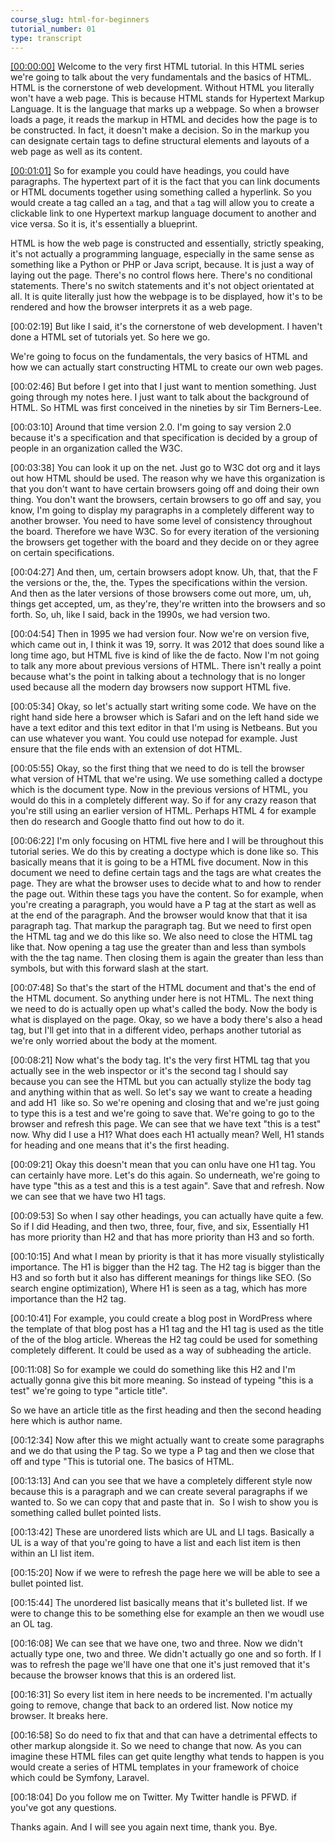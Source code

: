 ```yaml
---
course_slug: html-for-beginners
tutorial_number: 01
type: transcript
---
```

[[00:00:00]]('?time-code=00:00:00') Welcome to the very first HTML tutorial. In this HTML series we're going to talk about the very fundamentals and the basics of HTML. HTML is the cornerstone of web development. Without HTML you literally won't have a web page. This is because HTML stands for Hypertext Markup Language. It is the language that marks up a webpage. So when a browser loads a page, it reads the markup in HTML and decides how the page is to be constructed. In fact, it doesn't make a decision. So in the markup you can designate certain tags to define structural elements and layouts of a web page as well as its content.

[[00:01:01]]('?time-code=00:01:01') So for example you could have headings, you could have paragraphs. The hypertext part of it is the fact that you can link documents or HTML documents together using something called a hyperlink. So you would create a tag called an `a` tag, and that `a` tag will allow you to create a clickable link to one Hypertext markup language document to another and vice versa. So it is, it's essentially a blueprint.

HTML is how the web page is constructed and essentially, strictly speaking, it's not actually a programming language, especially in the same sense as something like a Python or PHP or Java script, because. It is just a way of laying out the page. There's no control flows here. There's no conditional statements. There's no switch statements and it's not object orientated at all. It is quite literally just how the webpage is to be displayed, how it's to be rendered and how the browser interprets it as a web page.

[00:02:19] But like I said, it's the cornerstone of web development. I haven't done a HTML set of tutorials yet. So here we go.

We're going to focus on the fundamentals, the very basics of HTML and how we can actually start constructing HTML to create our own web pages.

[00:02:46] But before I get into that I just want to mention something. Just going through my notes here. I just want to talk about the background of HTML. So HTML was first conceived in the nineties by sir Tim Berners-Lee.

[00:03:10] Around that time version 2.0. I'm going to say version 2.0 because it's a specification and that specification is decided by a group of people in an organization called the W3C.

[00:03:38] You can look it up on the net. Just go to W3C dot org and it lays out how HTML should be used. The reason why we have this organization is that you don't want to have certain browsers going off and doing their own thing. You don't want the browsers, certain browsers to go off and say, you know, I'm going to display my paragraphs in a completely different way to another browser. You need to have some level of consistency throughout the board. Therefore we have W3C. So for every iteration of the versioning the browsers get together with the board and they decide on or they agree on certain specifications.

[00:04:27] And then, um, certain browsers adopt know. Uh, that, that the F the versions or the, the, the. Types the specifications within the version. And then as the later versions of those browsers come out more, um, uh, things get accepted, um, as they're, they're written into the browsers and so forth. So, uh, like I said, back in the 1990s, we had version two.

[00:04:54] Then in 1995 we had version four. Now we're on version five, which came out in, I think it was 19, sorry. It was 2012 that does sound like a long time ago, but HTML five is kind of like the de facto. Now I'm not going to talk any more about previous versions of HTML. There isn't really a point because what's the point in talking about a technology that is no longer used because all the modern day browsers now support HTML five.

[00:05:34] Okay, so let's actually start writing some code. We have on the right hand side here a browser which is Safari and on the left hand side we have a text editor and this text editor in that I'm using is Netbeans. But you can use whatever you want. You could use notepad for example. Just ensure that the file ends with an extension of dot HTML.

[00:05:55] Okay, so the first thing that we need to do is tell the browser what version of HTML that we're using. We use something called a doctype which is the document type. Now in the previous versions of HTML, you would do this in a completely different way. So if for any crazy reason that you're still using an earlier version of HTML. Perhaps HTML 4 for example then do research and Google thatto find out how to do it.

[00:06:22] I'm only focusing on HTML five here and I will be throughout this tutorial series. We do this by creating a doctype which is done like so. This basically means that it is going to be a HTML five document. Now in this document we need to define certain tags and the tags are what creates the page. They are what the browser uses to decide what to and how to render the page out. Within these tags you have the content. So for example, when you're creating a paragraph, you would have a P tag at the start as well as at the end of the paragraph. And the browser would know that that it isa paragraph tag. That markup the paragraph tag. But we need to first open the HTML tag and we do this like so. We also need to close the HTML tag like that. Now opening a tag use the greater than and less than symbols with the the tag name. Then closing them is again the greater than less than symbols, but with this forward slash at the start.

[00:07:48] So that's the start of the HTML document and that's the end of the HTML document. So anything under here is not HTML. The next thing we need to do is actually open up what's called the body. Now the body is what is displayed on the page. Okay, so we have a body there's also a head tag, but I'll get into that in a different video, perhaps another tutorial as we're only worried about the body at the moment.

[00:08:21] Now what's the body tag. It's the very first HTML tag that you actually see in the web inspector or it's the second tag I should say because you can see the HTML but you can actually stylize the body tag and anything within that as well. So let's say we want to create a heading and add H1  like so. So we're opening and closing that and we're just going to type this is a test and we're going to save that. We're going to go to the browser and refresh this page. We can see that we have text "this is a test" now. Why did I use a H1? What does each H1 actually mean? Well, H1 stands for heading and one means that it's the first heading.

[00:09:21] Okay this doesn't mean that you can onlu have one H1 tag. You can certainly have more. Let's do this again. So underneath, we're going to have type "this as a test and this is a test again". Save that and refresh. Now we can see that we have two H1 tags.

[00:09:53] So when I say other headings, you can actually have quite a few. So if I did Heading, and then two, three, four, five, and six, Essentially H1 has more priority than H2 and that has more priority than H3 and so forth.

[00:10:15] And what I mean by priority is that it has more visually stylistically importance. The H1 is bigger than the H2 tag. The H2 tag is bigger than the H3 and so forth but it also has different meanings for things like SEO. (So search engine optimization), Where H1 is seen as a tag, which has more importance than the H2 tag.

[00:10:41] For example, you could create a blog post in WordPress where the template of that blog post has a H1 tag and the H1 tag is used as the title of the of the blog article. Whereas the H2 tag could be used for something completely different. It could be used as a way of subheading the article.

[00:11:08] So for example we could do something like this H2 and I'm actually gonna give this bit more meaning. So instead of typeing "this is a test" we're going to type "article title".

So we have an article title as the first heading and then the second heading here which is author name.

[00:12:34] Now after this we might actually want to create some paragraphs and we do that using the P tag. So we type a P tag and then we close that off and type "This is tutorial one. The basics of HTML.

[00:13:13] And can you see that we have a completely different style now because this is a paragraph and we can create several paragraphs if we wanted to. So we can copy that and paste that in.  So I wish to show you is something called bullet pointed lists.

[00:13:42] These are unordered lists which are UL and LI tags. Basically a UL is a way of that you're going to have a list and each list item is then within an LI list item.

[00:15:20] Now if we were to refresh the page here we will be able to see a bullet pointed list.

[00:15:44] The unordered list basically means that it's bulleted list. If we were to change this to be something else for example an then we woudl use an OL tag.

[00:16:08] We can see that we have one, two and three. Now we didn't actually type one, two and three. We didn't actually go one and so forth. If I was to refresh the page we'll have one that one it's just removed that it's because the browser knows that this is an ordered list.

[00:16:31] So every list item in here needs to be incremented. I'm actually going to remove, change that back to an ordered list. Now notice my browser. It breaks here.

[00:16:58] So do need to fix that and that can have a detrimental effects to other markup alongside it. So we need to change that now. As you can imagine these HTML files can get quite lengthy what tends to happen is you would create a series of HTML templates in your framework of choice which could be Symfony, Laravel.

[00:18:04] Do you follow me on Twitter. My Twitter handle is PFWD. if you've got any questions.

Thanks again. And I will see you again next time, thank you. Bye.
